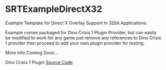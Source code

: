 # SRTExampleDirectX32

Example Template for Direct X Overlay Support In 32bit Applications.

Example comes packaged for Dino Crisis 1 Plugin Provider, but can easily be modified to work for any game just remove any references to Dino Crisis 1 provider then proceed to add your own plugin provider for testing.

More Info Coming Soon...

Dino Crisis 1 Plugin
[Source Code](https://github.com/SpeedrunTooling/SRTPluginProviderDinoCrisis1)
